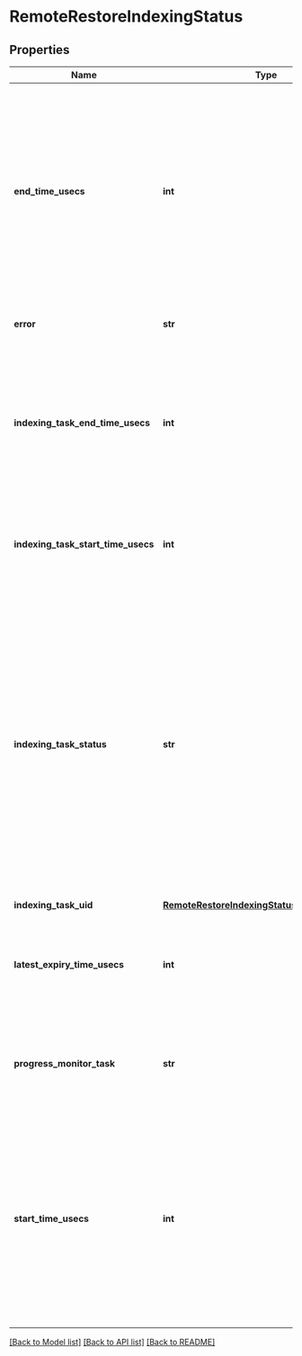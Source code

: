 # RemoteRestoreIndexingStatus

## Properties
Name | Type | Description | Notes
------------ | ------------- | ------------- | -------------
**end_time_usecs** | **int** | Specifies the end time of the time range that is being indexed. The indexing task is creating an index of the Job Runs that occurred between the startTimeUsecs and this endTimeUsecs. This field is recorded as a Unix epoch Timestamp (in microseconds). | [optional] 
**error** | **str** | Specifies the error message if the indexing Job/task fails. | [optional] 
**indexing_task_end_time_usecs** | **int** | Specifies when the indexing task completed. This time is recorded as a Unix epoch Timestamp (in microseconds). This field is not set if the indexing task is still in progress. | [optional] 
**indexing_task_start_time_usecs** | **int** | Specifies when the indexing task started. This time is recorded as a Unix epoch Timestamp (in microseconds). | [optional] 
**indexing_task_status** | **str** | Specifies the status of the indexing Job/task. &#39;kJobRunning&#39; indicates that the Job/task is currently running. &#39;kJobFinished&#39; indicates that the Job/task completed and finished. &#39;kJobFailed&#39; indicates that the Job/task failed and did not complete. &#39;kJobCanceled&#39; indicates that the Job/task was canceled. &#39;kJobPaused&#39; indicates the Job/task is paused. | [optional] 
**indexing_task_uid** | [**RemoteRestoreIndexingStatusIndexingTaskUid**](RemoteRestoreIndexingStatusIndexingTaskUid.md) |  | [optional] 
**latest_expiry_time_usecs** | **int** | For all the Snapshots retrieved by this Job, specifies the latest time when a Snapshot expires. | [optional] 
**progress_monitor_task** | **str** | Specifies the path to progress monitor task to track the progress of building the index. | [optional] 
**start_time_usecs** | **int** | Specifies the start time of the time range that is being indexed. The indexing task is creating an index of the Job Runs that occurred between this startTimeUsecs and the endTimeUsecs. This field is recorded as a Unix epoch Timestamp (in microseconds). | [optional] 

[[Back to Model list]](../README.md#documentation-for-models) [[Back to API list]](../README.md#documentation-for-api-endpoints) [[Back to README]](../README.md)


